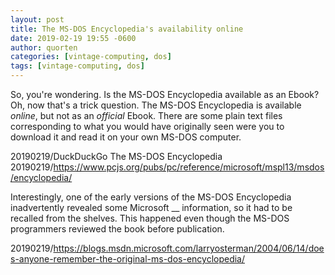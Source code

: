 ```yaml
---
layout: post
title: The MS-DOS Encyclopedia's availability online
date: 2019-02-19 19:55 -0600
author: quorten
categories: [vintage-computing, dos]
tags: [vintage-computing, dos]
---
```


So, you're wondering.  Is the MS-DOS Encyclopedia available as an
Ebook?  Oh, now that's a trick question.  The MS-DOS Encyclopedia is
available _online_, but not as an _official_ Ebook.  There are some
plain text files corresponding to what you would have originally seen
were you to download it and read it on your own MS-DOS computer.

20190219/DuckDuckGo The MS-DOS Encyclopedia  
20190219/https://www.pcjs.org/pubs/pc/reference/microsoft/mspl13/msdos/encyclopedia/

Interestingly, one of the early versions of the MS-DOS Encyclopedia
inadvertently revealed some Microsoft __ information, so it had to be
recalled from the shelves.  This happened even though the MS-DOS
programmers reviewed the book before publication.

20190219/https://blogs.msdn.microsoft.com/larryosterman/2004/06/14/does-anyone-remember-the-original-ms-dos-encyclopedia/
